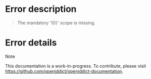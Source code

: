 # Error description

> The mandatory '{0}' scope is missing.

# Error details

> [!NOTE]
> This documentation is a work-in-progress. To contribute, please visit https://github.com/openiddict/openiddict-documentation.
